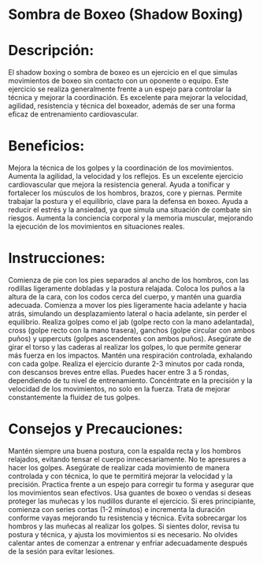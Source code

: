 # Sombra de Boxeo (Shadow Boxing)

# Descripción:
El shadow boxing o sombra de boxeo es un ejercicio en el que simulas movimientos de boxeo sin contacto con un oponente o equipo. Este ejercicio se realiza generalmente frente a un espejo para controlar la técnica y mejorar la coordinación. Es excelente para mejorar la velocidad, agilidad, resistencia y técnica del boxeador, además de ser una forma eficaz de entrenamiento cardiovascular.


# Beneficios:

Mejora la técnica de los golpes y la coordinación de los movimientos.
Aumenta la agilidad, la velocidad y los reflejos.
Es un excelente ejercicio cardiovascular que mejora la resistencia general.
Ayuda a tonificar y fortalecer los músculos de los hombros, brazos, core y piernas.
Permite trabajar la postura y el equilibrio, clave para la defensa en boxeo.
Ayuda a reducir el estrés y la ansiedad, ya que simula una situación de combate sin riesgos.
Aumenta la conciencia corporal y la memoria muscular, mejorando la ejecución de los movimientos en situaciones reales.


# Instrucciones:

Comienza de pie con los pies separados al ancho de los hombros, con las rodillas ligeramente dobladas y la postura relajada.
Coloca los puños a la altura de la cara, con los codos cerca del cuerpo, y mantén una guardia adecuada.
Comienza a mover los pies ligeramente hacia adelante y hacia atrás, simulando un desplazamiento lateral o hacia adelante, sin perder el equilibrio.
Realiza golpes como el jab (golpe recto con la mano adelantada), cross (golpe recto con la mano trasera), ganchos (golpe circular con ambos puños) y uppercuts (golpes ascendentes con ambos puños).
Asegúrate de girar el torso y las caderas al realizar los golpes, lo que permite generar más fuerza en los impactos.
Mantén una respiración controlada, exhalando con cada golpe.
Realiza el ejercicio durante 2-3 minutos por cada ronda, con descansos breves entre ellas. Puedes hacer entre 3 a 5 rondas, dependiendo de tu nivel de entrenamiento.
Concéntrate en la precisión y la velocidad de los movimientos, no solo en la fuerza. Trata de mejorar constantemente la fluidez de tus golpes.

# Consejos y Precauciones:

Mantén siempre una buena postura, con la espalda recta y los hombros relajados, evitando tensar el cuerpo innecesariamente.
No te apresures a hacer los golpes. Asegúrate de realizar cada movimiento de manera controlada y con técnica, lo que te permitirá mejorar la velocidad y la precisión.
Practica frente a un espejo para corregir tu forma y asegurar que los movimientos sean efectivos.
Usa guantes de boxeo o vendas si deseas proteger las muñecas y los nudillos durante el ejercicio.
Si eres principiante, comienza con series cortas (1-2 minutos) e incrementa la duración conforme vayas mejorando tu resistencia y técnica.
Evita sobrecargar los hombros y las muñecas al realizar los golpes. Si sientes dolor, revisa tu postura y técnica, y ajusta los movimientos si es necesario.
No olvides calentar antes de comenzar a entrenar y enfriar adecuadamente después de la sesión para evitar lesiones.

